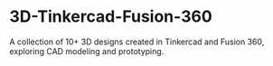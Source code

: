 # 3D-Tinkercad-Fusion-360
A collection of 10+ 3D designs created in Tinkercad and Fusion 360, exploring CAD modeling and prototyping.
